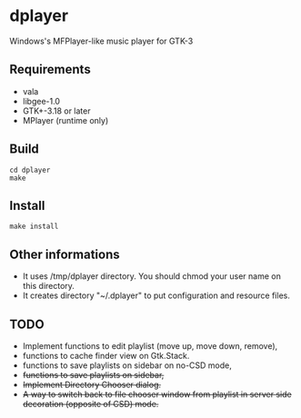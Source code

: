 # dplayer
Windows's MFPlayer-like music player for GTK-3
## Requirements
* vala
* libgee-1.0
* GTK+-3.18 or later
* MPlayer (runtime only)
## Build
```
cd dplayer
make
```
## Install
```
make install
```
## Other informations
* It uses /tmp/dplayer directory. You should chmod your user name on this directory.
* It creates directory "~/.dplayer" to put configuration and resource files.
## TODO
* Implement functions to edit playlist (move up, move down, remove),
* functions to cache finder view on Gtk.Stack.
* functions to save playlists on sidebar on no-CSD mode,
* ~~functions to save playlists on sidebar,~~
* ~~Implement Directory Chooser dialog.~~
* ~~A way to switch back to file chooser window from playlist in server side decoration (opposite of CSD) mode.~~

